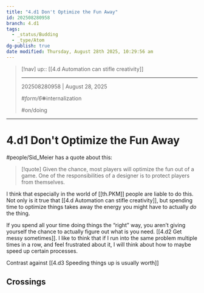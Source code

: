 ```yaml
---
title: "4.d1 Don't Optimize the Fun Away"
id: 202508280958
branch: 4.d1
tags:
  - _status/Budding
  - _type/Atom
dg-publish: true
date modified: Thursday, August 28th 2025, 10:29:56 am
---
```


> [!nav]
> up:: [[4.d Automation can stifle creativity]]
>
> ---
> 202508280958 | August 28, 2025
>
> #_form/6_❋internalization
>
> #on/doing

---

# 4.d1 Don't Optimize the Fun Away

#people/Sid_Meier has a quote about this:

> [!quote]
> Given the chance, most players will optimize the fun out of a game. One of the responsibilities of a designer is to protect players from themselves.

I think that especially in the world of [[th.PKM]] people are liable to do this. Not only is it true that [[4.d Automation can stifle creativity]], but spending time to optimize things takes away the energy you might have to actually *do* the thing.

If you spend all your time doing things the “right” way, you aren’t giving yourself the chance to actually figure out what is you need. [[4.d2 Get messy sometimes]]. I like to think that if I run into the same problem multiple times in a row, and feel frustrated about it, I will think about how to maybe speed up certain processes.

Contrast against [[4.d3 Speeding things up is usually worth]]

## Crossings
